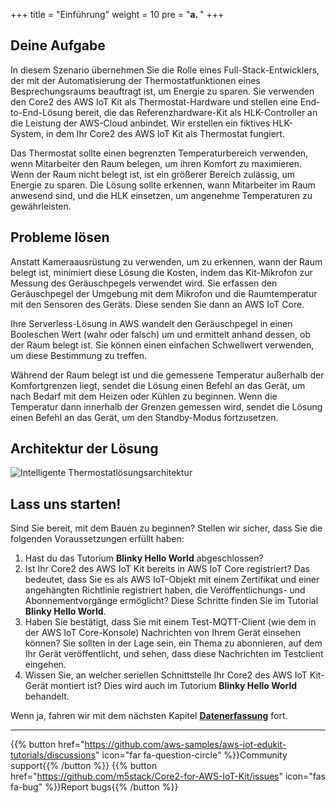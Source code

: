 +++
title = "Einführung"
weight = 10
pre = "<b>a. </b>"
+++

## Deine Aufgabe
In diesem Szenario übernehmen Sie die Rolle eines Full-Stack-Entwicklers, der mit der Automatisierung der Thermostatfunktionen eines Besprechungsraums beauftragt ist, um Energie zu sparen. Sie verwenden den Core2 des AWS IoT Kit als Thermostat-Hardware und stellen eine End-to-End-Lösung bereit, die das Referenzhardware-Kit als HLK-Controller an die Leistung der AWS-Cloud anbindet. Wir erstellen ein fiktives HLK-System, in dem Ihr Core2 des AWS IoT Kit als Thermostat fungiert.

Das Thermostat sollte einen begrenzten Temperaturbereich verwenden, wenn Mitarbeiter den Raum belegen, um ihren Komfort zu maximieren. Wenn der Raum nicht belegt ist, ist ein größerer Bereich zulässig, um Energie zu sparen. Die Lösung sollte erkennen, wann Mitarbeiter im Raum anwesend sind, und die HLK einsetzen, um angenehme Temperaturen zu gewährleisten.

## Probleme lösen
Anstatt Kameraausrüstung zu verwenden, um zu erkennen, wann der Raum belegt ist, minimiert diese Lösung die Kosten, indem das Kit-Mikrofon zur Messung des Geräuschpegels verwendet wird. Sie erfassen den Geräuschpegel der Umgebung mit dem Mikrofon und die Raumtemperatur mit den Sensoren des Geräts. Diese senden Sie dann an AWS IoT Core.

Ihre Serverless-Lösung in AWS wandelt den Geräuschpegel in einen Booleschen Wert (wahr oder falsch) um und ermittelt anhand dessen, ob der Raum belegt ist. Sie können einen einfachen Schwellwert verwenden, um diese Bestimmung zu treffen.

Während der Raum belegt ist und die gemessene Temperatur außerhalb der Komfortgrenzen liegt, sendet die Lösung einen Befehl an das Gerät, um nach Bedarf mit dem Heizen oder Kühlen zu beginnen. Wenn die Temperatur dann innerhalb der Grenzen gemessen wird, sendet die Lösung einen Befehl an das Gerät, um den Standby-Modus fortzusetzen.

## Architektur der Lösung
![Intelligente Thermostatlösungsarchitektur](introduction/thermostat-overview.png)

## Lass uns starten!
Sind Sie bereit, mit dem Bauen zu beginnen? Stellen wir sicher, dass Sie die folgenden Voraussetzungen erfüllt haben:

1. Hast du das Tutorium **Blinky Hello World** abgeschlossen?
2. Ist Ihr Core2 des AWS IoT Kit bereits in AWS IoT Core registriert? Das bedeutet, dass Sie es als AWS IoT-Objekt mit einem Zertifikat und einer angehängten Richtlinie registriert haben, die Veröffentlichungs- und Abonnementvorgänge ermöglicht? Diese Schritte finden Sie im Tutorial **Blinky Hello World**.
3. Haben Sie bestätigt, dass Sie mit einem Test-MQTT-Client (wie dem in der AWS IoT Core-Konsole) Nachrichten von Ihrem Gerät einsehen können? Sie sollten in der Lage sein, ein Thema zu abonnieren, auf dem Ihr Gerät veröffentlicht, und sehen, dass diese Nachrichten im Testclient eingehen.
4. Wissen Sie, an welcher seriellen Schnittstelle Ihr Core2 des AWS IoT Kit-Gerät montiert ist? Dies wird auch im Tutorium **Blinky Hello World** behandelt.

Wenn ja, fahren wir mit dem nächsten Kapitel [**Datenerfassung**](/de/smart-thermostat/data-acquisition.html) fort.

---
{{% button href="https://github.com/aws-samples/aws-iot-edukit-tutorials/discussions" icon="far fa-question-circle" %}}Community support{{% /button %}} {{% button href="https://github.com/m5stack/Core2-for-AWS-IoT-Kit/issues" icon="fas fa-bug" %}}Report bugs{{% /button %}}